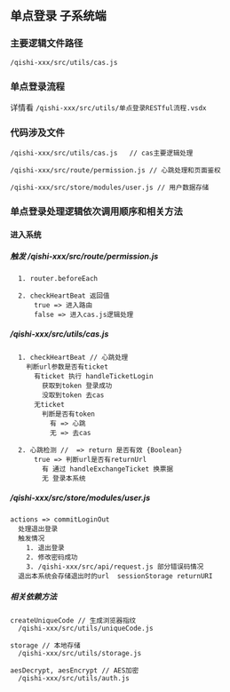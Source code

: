 <!--
 * @Author: liuYang
 * @Description: 单点登录 
 * @Path: 引入路径
 * @Date: 2021-08-16 16:21:03
 * @LastEditors: liuYang
 * @LastEditTime: 2021-08-16 17:30:42
 * @MustParam: 必传参数
 * @OptionalParam: 选传参数
 * @EmitFunction: 函数
 * @Slot/Props.children: 提供的插槽或render
 * @Examples: 使用示例
-->
## 单点登录  子系统端

### 主要逻辑文件路径

` /qishi-xxx/src/utils/cas.js `

### 单点登录流程

详情看 ` /qishi-xxx/src/utils/单点登录RESTful流程.vsdx ` 

### 代码涉及文件

```
/qishi-xxx/src/utils/cas.js   // cas主要逻辑处理

/qishi-xxx/src/route/permission.js // 心跳处理和页面鉴权

/qishi-xxx/src/store/modules/user.js // 用户数据存储
```

### 单点登录处理逻辑依次调用顺序和相关方法

#### 进入系统 
##### 触发 /qishi-xxx/src/route/permission.js

```
  1. router.beforeEach

  2. checkHeartBeat 返回值 
      true => 进入路由
      false => 进入cas.js逻辑处理
```

##### /qishi-xxx/src/utils/cas.js

```
  1. checkHeartBeat // 心跳处理
    判断url参数是否有ticket
      有ticket 执行 handleTicketLogin
        获取到token 登录成功
        没取到token 去cas
      无ticket
        判断是否有token
          有 => 心跳
          无 => 去cas 
         
  2. 心跳检测 //  => return 是否有效 {Boolean}
      true => 判断url是否有returnUrl 
        有 通过 handleExchangeTicket 换票据
        无 登录本系统
```

##### /qishi-xxx/src/store/modules/user.js

```
actions => commitLoginOut
  处理退出登录
  触发情况
    1. 退出登录
    2. 修改密码成功
    3. /qishi-xxx/src/api/request.js 部分错误码情况
  退出本系统会存储退出时的url  sessionStorage returnURI
```

##### 相关依赖方法

```
createUniqueCode // 生成浏览器指纹
  /qishi-xxx/src/utils/uniqueCode.js
  
storage // 本地存储
  /qishi-xxx/src/utils/storage.js

aesDecrypt, aesEncrypt // AES加密
  /qishi-xxx/src/utils/auth.js
```